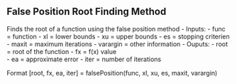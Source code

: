 ## False Position Root Finding Method

Finds the root of a function using the false position method
    - Inputs: 
        - func = function
        - xl = lower bounds
        - xu = upper bounds
        - es = stopping criterien
        - maxit = maximum iterations
        - varargin = other information
    - Ouputs: 
        - root = root of the function
        - fx = f(x) value  
        - ea = approximate error
        - iter = number of iterations

Format  [root, fx, ea, iter] = falsePosition(func, xl, xu, es, maxit, varargin)
